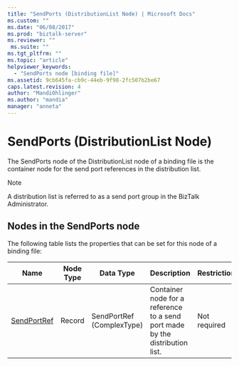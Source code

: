 ```yaml
---
title: "SendPorts (DistributionList Node) | Microsoft Docs"
ms.custom: ""
ms.date: "06/08/2017"
ms.prod: "biztalk-server"
ms.reviewer: ""
 ms.suite: ""
ms.tgt_pltfrm: ""
ms.topic: "article"
helpviewer_keywords: 
  - "SendPorts node [binding file]"
ms.assetid: 9cb645fa-cb9c-44eb-9f98-2fc507b2be67
caps.latest.revision: 4
author: "MandiOhlinger"
ms.author: "mandia"
manager: "anneta"
---
```

# SendPorts (DistributionList Node)
The SendPorts node of the DistributionList node of a binding file is the container node for the send port references in the distribution list.  
  
> [!NOTE]
>  A distribution list is referred to as a send port group in the BizTalk Administrator.  
  
## Nodes in the SendPorts node  
 The following table lists the properties that can be set for this node of a binding file:  
  
|**Name**|**Node Type**|**Data Type**|**Description**|**Restrictions**|**Comments**|  
|--------------|-------------------|-------------------|---------------------|----------------------|------------------|  
|[SendPortRef](../core/sendportref-sendports-node.md)|Record|SendPortRef (ComplexType)|Container node for a reference to a send port made by the distribution list.|Not required|Default value: none|